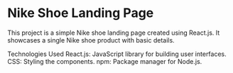 # Nike Shoe Landing Page

This project is a simple Nike shoe landing page created using React.js. It showcases a single Nike shoe product with basic details.

Technologies Used
React.js: JavaScript library for building user interfaces.
CSS: Styling the components.
npm: Package manager for Node.js.